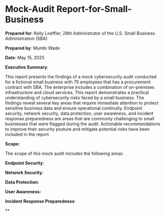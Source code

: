 # Mock-Audit Report-for-Small-Business 

**Prepared for**: Kelly Loeffler, 28th Administrator of the U.S. Small Business Administration (SBA)

**Prepared by**: Mumbi Wade

**Date**: May 15, 2025

**Executive Summary**:

This report presents the findings of a mock cybersecurity audit conducted for a fictional small business with 75 employees that has a procurement contract with SBA. The enterprise includes a combination of on-premises infrastructure and cloud services. This report demonstrates a practical understanding of cybersecurity risks faced by a small business. The findings reveal several key areas that require immediate attention to protect sensitive business data and ensure operational continuity. Endpoint security, network security, data protection, user awareness, and incident response preparedness are areas that are commonly challenging to small businesses that were flagged during the audit. Actionable recommendations to improve their security posture and mitigate potential risks have been included in the report. 

**Scope**: 

The scope of this mock audit includes the following areas:

**Endpoint Security**: 

**Network Security**:

**Data Protection**:

**User Awareness:**

**Incident Response Preparedness**:



**
